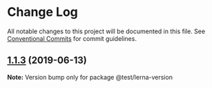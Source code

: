 # Change Log

All notable changes to this project will be documented in this file.
See [Conventional Commits](https://conventionalcommits.org) for commit guidelines.

## [1.1.3](https://github.com/joyerli/lerna-study/compare/v1.1.2...v1.1.3) (2019-06-13)

**Note:** Version bump only for package @test/lerna-version
